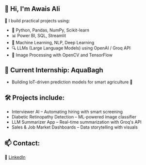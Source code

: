 ## 👋 Hi, I'm Awais Ali

🚀 I build practical projects using:
- 🐍 Python, Pandas, NumPy, Scikit-learn
- 📊 Power BI, SQL, Streamlit
- 🤖 Machine Learning, NLP, Deep Learning
- 🔍 LLMs (Large Language Models) using OpenAI / Groq API
- 🧪 Image Processing with OpenCV and TensorFlow

## 💼 Current Internship: AquaBagh
- Building IoT-driven prediction models for smart agriculture 🌱

## 🛠️ Projects include:
- Interviewer AI – Automating hiring with smart screening
- Diabetic Retinopathy Detection – ML-powered image classifier
- LLM Summarizer App – Real-time summarization with Groq's API
- Sales & Job Market Dashboards – Data storytelling with visuals

## 📫 Contact: 
🔗 [LinkedIn](https://www.linkedin.com/in/awais-ali-91601b259/)
